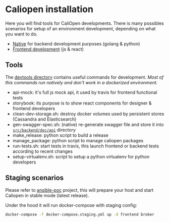 # Caliopen installation

Here you will find tools for CaliOpen developments.
There is many possibles scenarios for setup of an environment development, depending on what you want to do.

* [Native](./native-installation.md) for backend development purposes (golang & python)
* [Frontend development](./frontend-development.md) (js & react)

## Tools

The [devtools directory](../../devtools) contains useful commands for development.
_Most of this commands run natively and don't work in a dockerized environment._

* api-mock: it's full js mock api, it used by travis for frontend functional tests
* storybook: its purpose is to show react components for designer & frontend developers
* clean-dev-storage.sh: destroy docker volumes used by persistent stores (Cassandra and Elasticsearch)
* gen-swagger-spec.sh: (native) re-generate swagger file and store it into [`src/backend/doc/api`](../../src/backend/doc/api/) directory
* make_release: python script to build a release
* manage_package: python script to manage caliopen packages
* run-tests.sh: start tests in travis, this launch frontend or backend tests according to recent changes
* setup-virtualenv.sh:  script to setup a python virtualenv for python developers


## Staging scenarios

Please refer to [ansible-poc][ansible-poc] project, this will prepare your host and start Caliopen
in stable mode (latest release).

Under the hood it will run docker-compose with staging config:

```bash
docker-compose -f docker-compose.staging.yml up -d frontend broker
```

[ansible-poc]: https://github.com/CaliOpen/ansible-poc
